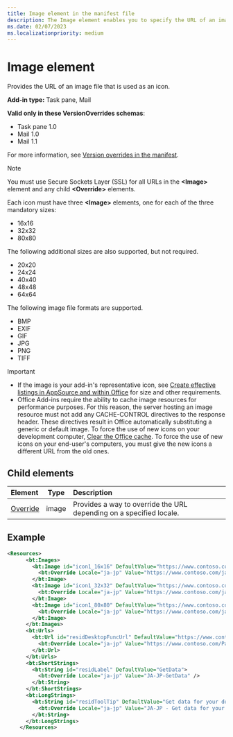 ```yaml
---
title: Image element in the manifest file
description: The Image element enables you to specify the URL of an image used for an icon.
ms.date: 02/07/2023
ms.localizationpriority: medium
---
```


# Image element

Provides the URL of an image file that is used as an icon.

**Add-in type:** Task pane, Mail

**Valid only in these VersionOverrides schemas**:

- Task pane 1.0
- Mail 1.0
- Mail 1.1

For more information, see [Version overrides in the manifest](/office/dev/add-ins/develop/add-in-manifests#version-overrides-in-the-manifest).

> [!NOTE]
> You must use Secure Sockets Layer (SSL) for all URLs in the **\<Image\>** element and any child **\<Override\>** elements.

Each icon must have three **\<Image\>** elements, one for each of the three mandatory sizes:

- 16x16
- 32x32
- 80x80

The following additional sizes are also supported, but not required.

- 20x20
- 24x24
- 40x40
- 48x48
- 64x64

The following image file formats are supported.

- BMP
- EXIF
- GIF
- JPG
- PNG
- TIFF

> [!IMPORTANT]
>
> - If the image is your add-in's representative icon, see [Create effective listings in AppSource and within Office](/office/dev/store/create-effective-office-store-listings#create-an-icon-for-your-add-in) for size and other requirements.
> - Office Add-ins require the ability to cache image resources for performance purposes. For this reason, the server hosting an image resource must not add any CACHE-CONTROL directives to the response header. These directives result in Office automatically substituting a generic or default image. To force the use of new icons on your development computer, [Clear the Office cache](/office/dev/add-ins/testing/clear-cache). To force the use of new icons on your end-user's computers, you must give the new icons a different URL from the old ones.

## Child elements

|  Element |  Type  |  Description  |
|:-----|:-----:|:-----|
|  [Override](override.md)           |  image   |  Provides a way to override the URL depending on a specified locale. |

## Example

```XML
<Resources>
      <bt:Images>
        <bt:Image id="icon1_16x16" DefaultValue="https://www.contoso.com/icon_default.png">
          <bt:Override Locale="ja-jp" Value="https://www.contoso.com/ja-jp16-icon_default.png" />
        </bt:Image>
        <bt:Image id="icon1_32x32" DefaultValue="https://www.contoso.com/icon_default.png">
          <bt:Override Locale="ja-jp" Value="https://www.contoso.com/ja-jp32-icon_default.png" />
        </bt:Image>
        <bt:Image id="icon1_80x80" DefaultValue="https://www.contoso.com/icon_default.png">
          <bt:Override Locale="ja-jp" Value="https://www.contoso.com/ja-jp80-icon_default.png" />
        </bt:Image>
      </bt:Images>
      <bt:Urls>
        <bt:Url id="residDesktopFuncUrl" DefaultValue="https://www.contoso.com/Pages/Home.aspx">
          <bt:Override Locale="ja-jp" Value="https://www.contoso.com/Pages/Home.aspx" />
        </bt:Url>
      </bt:Urls>
      <bt:ShortStrings>
        <bt:String id="residLabel" DefaultValue="GetData">
          <bt:Override Locale="ja-jp" Value="JA-JP-GetData" />
        </bt:String>
      </bt:ShortStrings>
      <bt:LongStrings>
        <bt:String id="residToolTip" DefaultValue="Get data for your document.">
          <bt:Override Locale="ja-jp" Value="JA-JP - Get data for your document." />
        </bt:String>
      </bt:LongStrings>
    </Resources>
```
